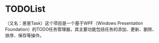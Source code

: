 # TODOList
（又名：崽崽Task）这个项目是一个基于WPF（Windows Presentation Foundation）的TODO任务管理器，其主要功能包括任务的添加、更新、删除、排序、保存等操作。
